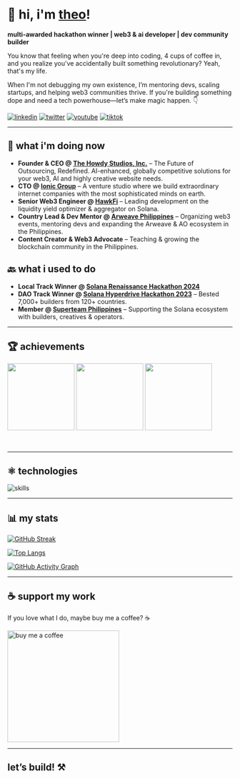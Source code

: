 # 👋 hi, i'm [theo](https://theoin.tech/)!

**multi-awarded hackathon winner | web3 & ai developer | dev community builder**

You know that feeling when you're deep into coding, 4 cups of coffee in, and you realize you've accidentally built something revolutionary? Yeah, that's my life.

When I'm not debugging my own existence, I’m mentoring devs, scaling startups, and helping web3 communities thrive. If you're building something dope and need a tech powerhouse—let’s make magic happen. 👇

[![linkedin](https://img.shields.io/badge/linkedin-%230077b5.svg?&style=flat-square&logo=linkedin&logoColor=white)](https://www.linkedin.com/in/theoroque/) [![twitter](https://img.shields.io/badge/twitter-%231da1f2.svg?&style=flat-square&logo=twitter&logoColor=white)](https://twitter.com/theointech) [![youtube](https://img.shields.io/badge/youtube-%23ff0000.svg?&style=flat-square&logo=youtube&logoColor=white)](https://www.youtube.com/@theointech) [![tiktok](https://img.shields.io/badge/tiktok-%23000000.svg?&style=flat-square&logo=tiktok&logoColor=white)](https://www.tiktok.com/@theointech)

---

## 🚀 what i'm doing now

- **Founder & CEO @ [The Howdy Studios, Inc.](https://thehowdystudios.com/)** – The Future of Outsourcing, Redefined. AI-enhanced, globally competitive solutions for your web3, AI and highly creative website needs.
- **CTO @ [Ionic Group](https://www.ionic-group.co/)** – A venture studio where we build extraordinary internet companies with the most sophisticated minds on earth.
- **Senior Web3 Engineer @ [HawkFi](https://hawkfi.ag/)** – Leading development on the liquidity yield optimizer & aggregator on Solana.
- **Country Lead & Dev Mentor @ [Arweave Philippines](https://x.com/ArweavePH)** – Organizing web3 events, mentoring devs and expanding the Arweave & AO ecosystem in the Philippines.
- **Content Creator & Web3 Advocate** – Teaching & growing the blockchain community in the Philippines.

## 🔙 what i used to do

- **Local Track Winner @ [Solana Renaissance Hackathon 2024](https://www.colosseum.org/renaissance)**
- **DAO Track Winner @ [Solana Hyperdrive Hackathon 2023](https://solana.com/hyperdrive)** – Bested 7,000+ builders from 120+ countries.
- **Member @ [Superteam Philippines](https://phl.superteam.fun/)** – Supporting the Solana ecosystem with builders, creatives & operators.

---

## 🏆 achievements

<a href="https://dorahacks.io/badge/b5775" target="_blank"><img src="https://raw.githubusercontent.com/theointech/theointech/main/Polygon [APAC] DevX Hackathon Winner.png" height="150"/></a>
<a href="https://opensea.io/assets/matic/0x5c4e5ae2adead056fd39badce6a5a0e4cebec3ee/12" target="_blank"><img src="https://raw.githubusercontent.com/theointech/theointech/main/nw-s3-cert.jpg" height="150"/></a>
<a href="https://www.credly.com/badges/c1aea045-1f54-42ac-90da-6a0f3d182135/public_url" target="_blank"><img src="https://raw.githubusercontent.com/theointech/theointech/main/AWS Certified - Cloud Practitioner.png" height="150"/></a>

<br />

---

## ⚛️ technologies

![skills](https://skillicons.dev/icons?i=vercel,aws,azure,supabase,ts,react,next,lua,tailwind,rust,solidity,graphql,mysql,git,figma&theme=light)

---

## 📊 my stats

[![GitHub Streak](https://streak-stats.demolab.com/?user=theointech)](https://git.io/streak-stats)

[![Top Langs](https://github-readme-stats.vercel.app/api/top-langs/?username=theointech&layout=compact&theme=radical)](https://github.com/anuraghazra/github-readme-stats)

[![GitHub Activity Graph](https://github-readme-activity-graph.vercel.app/graph?username=theointech&theme=tokyo-night)](https://github.com/theointech/github-readme-activity-graph)

---

## ☕ support my work

If you love what I do, maybe buy me a coffee? ☕

<a href="https://www.buymeacoffee.com/theointech" target="_blank"><img src="https://cdn.buymeacoffee.com/buttons/v2/default-black.png" alt="buy me a coffee" width="250"></a>

---

## let’s build! ⚒️
